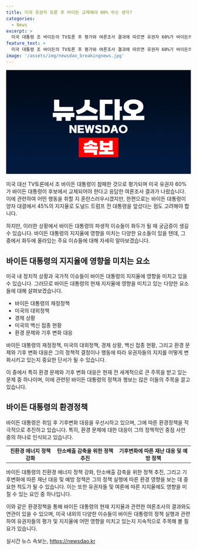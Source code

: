 ```yaml
---
title: 미국 유권자 토론 후 바이든 교체해야 60% 무슨 생각?
categories:
  - News
excerpt: >
  미국 대통령 조 바이든의 TV토론 후 평가와 여론조사 결과에 따르면 유권자 60%가 바이든의 후보 교체 필요성에 동의하며, 민주당 유권자 중 47%도 동감했습니다. 그러나 양자 대결에서는 바이든이 트럼프를 1%포인트 앞섰습니다.
feature_text: >
  미국 대통령 조 바이든의 TV토론 후 평가와 여론조사 결과에 따르면 유권자 60%가 바이든의 후보 교체 필요성에 동의하며, 민주당 유권자 중 47%도 동감했습니다. 그러나 양자 대결에서는 바이든이 트럼프를 1%포인트 앞섰습니다.
image: '/assets/img/newsdao_breakingnews.jpg'
---
```


<p><img src="/assets/img/newsdao_breakingnews.jpg" alt="pcversion 속보" /></p>

<p>미국 대선 TV토론에서 조 바이든 대통령이 참패한 것으로 평가되며 미국 유권자 60%가 바이든 대통령이 후보에서 교체되어야 한다고 응답한 여론조사 결과가 나왔습니다. 이에 관련하여 어떤 행동을 취할 지 혼란스러우시겠지만, 한편으로는 바이든 대통령이 양자 대결에서 45%의 지지율로 도널드 트럼프 전 대통령을 앞섰다는 점도 고려해야 합니다. </p>

<p>하지만, 이러한 상황에서 바이든 대통령의 파생적 이슈들이 화두가 될 때 궁금증이 생길 수 있습니다. 바이든 대통령의 지지율에 영향을 미치는 다양한 요소들이 있을 텐데, 그 중에서 화두에 올라있는 주요 이슈들에 대해 자세히 알아보겠습니다. </p>

<h2 data-ke-size="size26">바이든 대통령의 지지율에 영향을 미치는 요소</h2>

<p>미국 내 정치적 상황과 국가적 이슈들이 바이든 대통령의 지지율에 영향을 미치고 있을 수 있습니다. 그러므로 바이든 대통령의 현재 지지율에 영향을 미치고 있는 다양한 요소들에 대해 살펴보겠습니다.</p>

<ul>
  <li>바이든 대통령의 재정정책</li>
  <li>미국의 대외정책</li>
  <li>경제 상황</li>
  <li>미국의 백신 접종 현황</li>
  <li>환경 문제와 기후 변화 대응</li>
</ul>

<p data-ke-size="size16">바이든 대통령의 재정정책, 미국의 대외정책, 경제 상황, 백신 접종 현황, 그리고 환경 문제와 기후 변화 대응은 그의 정책적 결정이나 행동에 따라 유권자들의 지지를 어떻게 변화시키고 있는지 중요한 단서가 될 수 있습니다.</p>

<p>이 중에서 특히 환경 문제와 기후 변화 대응은 현재 전 세계적으로 큰 주목을 받고 있는 문제 중 하나이며, 이에 관련된 바이든 대통령의 정책과 행보는 많은 이들의 주목을 끌고 있습니다.</p>

<h2 data-ke-size="size26">바이든 대통령의 환경정책</h2>

<p>바이든 대통령은 취임 후 기후변화 대응을 우선시하고 있으며, 그에 따른 환경정책을 적극적으로 추진하고 있습니다. 특히, 환경 문제에 대한 대응이 그의 정책적인 중점 사안 중의 하나로 인식되고 있습니다.</p>

<table>
  <tr>
    <td style="text-align: center; height: 17px;"><b>친환경 에너지 정책 강화</b></td>
    <td style="text-align: center; height: 17px;"><b>탄소배출 감축을 위한 정책 추진</b></td>
    <td style="text-align: center; height: 17px;"><b>기후변화에 따른 재난 대응 및 예방 정책</b></td>
  </tr>
</table>

<p data-ke-size="size16">바이든 대통령의 친환경 에너지 정책 강화, 탄소배출 감축을 위한 정책 추진, 그리고 기후변화에 따른 재난 대응 및 예방 정책은 그의 정책 실행에 따른 환경 영향을 보는 데 중요한 척도가 될 수 있습니다. 이는 또한 유권자들 및 여론에 따른 지지율에도 영향을 미칠 수 있는 요인 중 하나입니다.</p>

<p>이와 같은 환경정책을 통해 바이든 대통령의 현재 지지율과 관련한 여론조사의 결과와도 연관이 있을 수 있으며, 미국 내외의 다양한 이슈들이 바이든 대통령의 정책 실행과 관련하여 유권자들의 평가 및 지지율에 어떤 영향을 미치고 있는지 지속적으로 주목해 볼 필요가 있습니다.</p>
실시간 뉴스 속보는, <a href="https://newsdao.kr" rel="dofollow">https://newsdao.kr</a>


